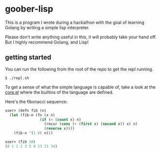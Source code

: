 # goober-lisp

This is a program I wrote during a hackathon with the goal of learning Golang
by writing a simple lisp interpreter.

Please don't write anything useful in this, it will probably take your hand
off. But I highly recommend Golang, and Lisp!

## getting started

You can run the following from the root of the repo to get the repl running.

```
$ ./repl.sh
```

To get a sense of what the simple language is capable of, take a look at the [core.el](core.el) where the builtins of the language are defined.

Here's the fibonacci sequence:

```lisp
user> (defn fib (n)
  (let (fib-n (fn (x n)
                (if (< (count x) n) 
                  (recur (cons (+ (first x) (second x)) x) n)
                  (reverse x))))
    (fib-n '(1 0) n)))

user> (fib 10)
(0 1 1 2 3 5 8 13 21 34)
```
